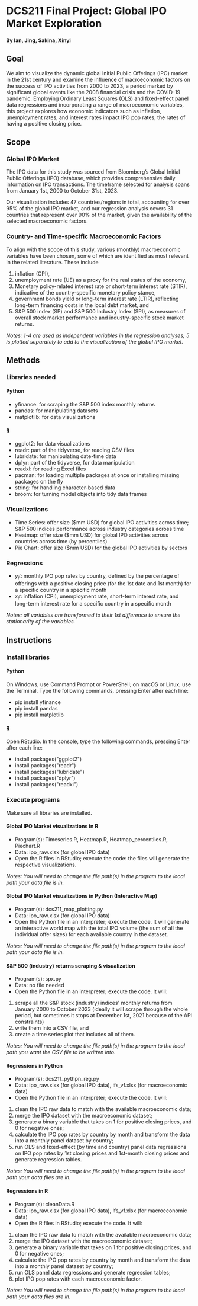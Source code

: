 # DCS211 Final Project: Global IPO Market Exploration
#### By Ian, Jing, Sakina, Xinyi

## Goal 
We aim to visualize the dynamic global Initial Public Offerings (IPO) market in the 21st century and examine the influence of macroeconomic factors on the success of IPO activities from 2000 to 2023, a period marked by significant global events like the 2008 financial crisis and the COVID-19 pandemic. Employing Ordinary Least Squares (OLS) and fixed-effect panel data regressions and incorporating a range of macroeconomic variables, this project explores how economic indicators such as inflation, unemployment rates, and interest rates impact IPO pop rates, the rates of having a positive closing price. 

## Scope
### Global IPO Market
The IPO data for this study was sourced from Bloomberg’s Global Initial Public Offerings (IPO) database, which provides comprehensive daily information on IPO transactions. The timeframe selected for analysis spans from January 1st, 2000 to October 31st, 2023. 

Our visualization includes 47 countries/regions in total, accounting for over 95% of the global IPO market, and our regression analysis covers 31 countries that represent over 90% of the market, given the availability of the selected macroeconomic factors. 

### Country- and Time-specific Macroeconomic Factors
To align with the scope of this study, various (monthly) macroeconomic variables have been chosen, some of which are identified as most relevant in the related literature. These include 
1. inflation (CPI),
2. unemployment rate (UE) as a proxy for the real status of the economy,
3. Monetary policy-related interest rate or short-term interest rate (STIR), indicative of the country-specific monetary policy stance, 
4. government bonds yield or long-term interest rate (LTIR), reflecting long-term financing costs in the local debt market, and
5. S&P 500 index (SP) and S&P 500 Industry Index (SPI), as measures of overall stock market performance and industry-specific stock market returns.

*Notes: 1-4 are used as independent variables in the regression analyses; 5 is plotted separately to add to the visualization of the global IPO market.*

## Methods 
### Libraries needed
#### Python
- yfinance: for scraping the S&P 500 index monthly returns
- pandas: for manipulating datasets
- matplotlib: for data visualizations
#### R
- ggplot2: for data visualizations
- readr: part of the tidyverse, for reading CSV files
- lubridate: for manipulating date-time data
- dplyr: part of the tidyverse, for data manipulation
- readxl: for reading Excel files
- pacman: for loading multiple packages at once or installing missing packages on the fly
- string: for handling character-based data
- broom: for turning model objects into tidy data frames

### Visualizations
- Time Series: offer size ($mm USD) for global IPO activities across time; S&P 500 indices performance across industry categories across time
- Heatmap: offer size ($mm USD) for global IPO activities across countries across time (by percentiles)
- Pie Chart: offer size ($mm USD) for the global IPO activities by sectors

### Regressions
- $y_it$: monthly IPO pop rates by country, defined by the percentage of offerings with a positive closing price (for the 1st date and 1st month) for a specific country in a specific month
- $x_it$: inflation (CPI), unemployment rate, short-term interest rate, and long-term interest rate for a specific country in a specific month

*Notes: all variables are transformed to their 1st difference to ensure the stationarity of the variables.*

## Instructions

### Install libraries
#### Python
On Windows, use Command Prompt or PowerShell; on macOS or Linux, use the Terminal. Type the following commands, pressing Enter after each line:
- pip install yfinance
- pip install pandas
- pip install matplotlib
#### R
Open RStudio. In the console, type the following commands, pressing Enter after each line:
- install.packages("ggplot2")
- install.packages("readr")
- install.packages("lubridate")
- install.packages("dplyr")
- install.packages("readxl")

### Execute programs
Make sure all libraries are installed.

#### Global IPO Market visualizations in R
- Program(s): Timeseries.R, Heatmap.R, Heatmap_percentiles.R, Piechart.R
- Data: ipo_raw.xlsx (for global IPO data)
- Open the R files in RStudio; execute the code: the files will generate the respective visualizations.

*Notes: You will need to change the file path(s) in the program to the local path your data file is in.*

#### Global IPO Market visualizations in Python (Interactive Map)
- Program(s): dcs211_map_plotting.py
- Data: ipo_raw.xlsx (for global IPO data)
- Open the Python file in an interpreter; execute the code. It will generate an interactive world map with the total IPO volume (the sum of all the individual offer sizes) for each available country in the dataset. 

*Notes: You will need to change the file path(s) in the program to the local path your data file is in.*

#### S&P 500 (industry) returns scraping & visualization
- Program(s): spx.py
- Data: no file needed
- Open the Python file in an interpreter; execute the code. It will:
1. scrape all the S&P stock (industry) indices' monthly returns from January 2000 to October 2023 (ideally it will scrape through the whole period, but sometimes it stops at December 1st, 2021 because of the API constraints)
2. write them into a CSV file, and
3. create a time series plot that includes all of them.

*Notes: You will need to change the file path(s) in the program to the local path you want the CSV file to be written into.*

#### Regressions in Python
- Program(s): dcs211_pythpn_reg.py
- Data: ipo_raw.xlsx (for global IPO data), ifs_vf.xlsx (for macroeconomic data)
- Open the Python file in an interpreter; execute the code. It will:
1. clean the IPO raw data to match with the available macroeconomic data;
2. merge the IPO dataset with the macroeconomic dataset;
3. generate a binary variable that takes on 1 for positive closing prices, and 0 for negative ones;
4. calculate the IPO pop rates by country by month and transform the data into a monthly panel dataset by country;
5. run OLS and fixed-effect (by time and country) panel data regressions on IPO pop rates by 1st closing prices and 1st-month closing prices and generate regression tables.

*Notes: You will need to change the file path(s) in the program to the local path your data files are in.*

#### Regressions in R
- Program(s): cleanData.R
- Data: ipo_raw.xlsx (for global IPO data), ifs_vf.xlsx (for macroeconomic data)
- Open the R files in RStudio; execute the code. It will:
1. clean the IPO raw data to match with the available macroeconomic data;
2. merge the IPO dataset with the macroeconomic dataset;
3. generate a binary variable that takes on 1 for positive closing prices, and 0 for negative ones;
4. calculate the IPO pop rates by country by month and transform the data into a monthly panel dataset by country;
5. run OLS panel data regressions and generate regression tables;
6. plot IPO pop rates with each macroeconomic factor.

*Notes: You will need to change the file path(s) in the program to the local path your data files are in.*
